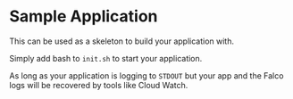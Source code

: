 # Sample Application

This can be used as a skeleton to build your application with.

Simply add bash to `init.sh` to start your application.

As long as your application is logging to `STDOUT` but your app and the Falco logs will be recovered by tools like Cloud Watch.